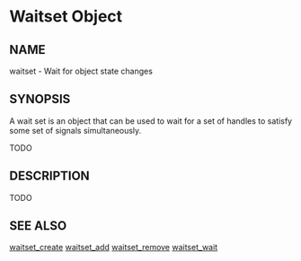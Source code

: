 # Waitset Object

## NAME

waitset - Wait for object state changes

## SYNOPSIS

A wait set is an object that can be used to wait for a set of handles to
satisfy some set of signals simultaneously.

TODO

## DESCRIPTION

TODO

## SEE ALSO

[waitset_create](../syscalls/waitset_create.md)
[waitset_add](../syscalls/waitset_add.md)
[waitset_remove](../syscalls/waitset_remove.md)
[waitset_wait](../syscalls/waitset_wait.md)
